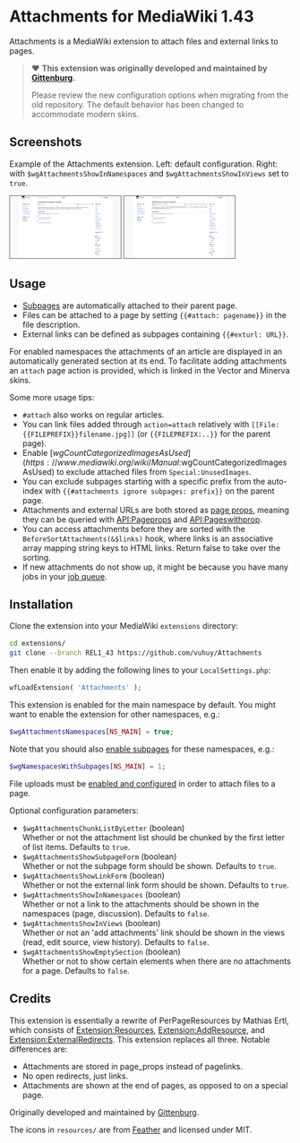 # Attachments for MediaWiki 1.43

Attachments is a MediaWiki extension to attach files and external links to pages.

> ❤️ **This extension was originally developed and maintained by [Gittenburg](https://github.com/Gittenburg).**
>
> Please review the new configuration options when migrating from the old repository. The default behavior has been changed to accommodate modern skins.

## Screenshots

Example of the Attachments extension. Left: default configuration. Right: with `$wgAttachmentsShowInNamespaces` and `$wgAttachmentsShowInViews` set to `true`.

[![Attachments with default configuration](assets/attachments-default-thumb.png)](assets/attachments-default.png) [![Attachments with adjusted configuration](assets/attachments-config-thumb.png)](assets/attachments-config.png)

## Usage

- [Subpages](https://www.mediawiki.org/wiki/Help:Subpages) are automatically attached to their parent page.
- Files can be attached to a page by setting `{{#attach: pagename}}` in the file description.
- External links can be defined as subpages containing `{{#exturl: URL}}`.

For enabled namespaces the attachments of an article are displayed in an automatically generated section at its end. To facilitate adding attachments an `attach` page action is provided, which is linked in the Vector and Minerva skins.

Some more usage tips:

- `#attach` also works on regular articles.
- You can link files added through `action=attach` relatively with `[[File:{{FILEPREFIX}}filename.jpg]]` (or `{{FILEPREFIX:..}}` for the parent page).
- Enable [$wgCountCategorizedImagesAsUsed](https://www.mediawiki.org/wiki/Manual:$wgCountCategorizedImagesAsUsed) to exclude attached files from `Special:UnusedImages`.
- You can exclude subpages starting with a specific prefix from the auto-index with `{{#attachments ignore subpages: prefix}}` on the parent page.
- Attachments and external URLs are both stored as [page props](https://www.mediawiki.org/wiki/Manual:Page_props_table), meaning they can be queried with [API:Pageprops](https://www.mediawiki.org/wiki/API:Pageprops) and [API:Pageswithprop](https://www.mediawiki.org/wiki/API:Pageswithprop).
- You can access attachments before they are sorted with the `BeforeSortAttachments(&$links)` hook, where links is an associative array mapping string keys to HTML links. Return false to take over the sorting.
- If new attachments do not show up, it might be because you have many jobs in your [job queue](https://www.mediawiki.org/wiki/Manual:Job_queue).

## Installation

Clone the extension into your MediaWiki `extensions` directory:

```bash
cd extensions/
git clone --branch REL1_43 https://github.com/vuhuy/Attachments
```

Then enable it by adding the following lines to your `LocalSettings.php`:

```php
wfLoadExtension( 'Attachments' );
```

This extension is enabled for the main namespace by default. You might want to enable the extension for other namespaces, e.g.:

```php
$wgAttachmentsNamespaces[NS_MAIN] = true;
```

Note that you should also [enable subpages](https://www.mediawiki.org/wiki/Manual:LocalSettings.php#Enabling_subpages) for these namespaces, e.g.:

```php
$wgNamespacesWithSubpages[NS_MAIN] = 1;
```

File uploads must be [enabled and configured](https://www.mediawiki.org/wiki/Manual:Configuring_file_uploads) in order to attach files to a page.

Optional configuration parameters:

- `$wgAttachmentsChunkListByLetter` (boolean)  
  Whether or not the attachment list should be chunked by the first letter of list items. Defaults to `true`.
- `$wgAttachmentsShowSubpageForm` (boolean)  
  Whether or not the subpage form should be shown. Defaults to `true`.
- `$wgAttachmentsShowLinkForm` (boolean)  
  Whether or not the external link form should be shown. Defaults to `true`.
- `$wgAttachmentsShowInNamespaces` (boolean)  
  Whether or not a link to the attachments should be shown in the namespaces (page, discussion). Defaults to `false`.
- `$wgAttachmentsShowInViews` (boolean)  
  Whether or not an 'add attachments' link should be shown in the views (read, edit source, view history). Defaults to `false`.
- `$wgAttachmentsShowEmptySection` (boolean)  
  Whether or not to show certain elements when there are no attachments for a page. Defaults to `false`.

## Credits

This extension is essentially a rewrite of PerPageResources by Mathias Ertl, which consists of [Extension:Resources](https://fs.fsinf.at/wiki/Resources), [Extension:AddResource](https://fs.fsinf.at/wiki/AddResource), and [Extension:ExternalRedirects](https://github.com/mathiasertl/ExternalRedirects). This extension replaces all three. Notable differences are:

* Attachments are stored in page\_props instead of pagelinks.
* No open redirects, just links.
* Attachments are shown at the end of pages, as opposed to on a special page.

Originally developed and maintained by [Gittenburg](https://github.com/Gittenburg).

The icons in `resources/` are from [Feather](https://feathericons.com/) and licensed under MIT.
